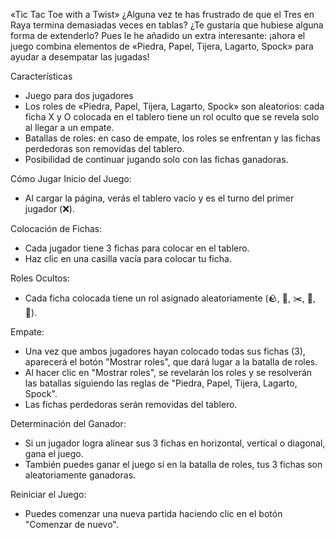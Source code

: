 «Tic Tac Toe with a Twist»
¿Alguna vez te has frustrado de que el Tres en Raya termina demasiadas veces en tablas? ¿Te gustaría que hubiese alguna forma de extenderlo?
Pues le he añadido un extra interesante: ¡ahora el juego combina elementos de «Piedra, Papel, Tijera, Lagarto, Spock» para ayudar a desempatar las jugadas!

Características
- Juego para dos jugadores
- Los roles de «Piedra, Papel, Tijera, Lagarto, Spock» son aleatorios: cada ficha X y O colocada en el tablero tiene un rol oculto que se revela solo al llegar a un empate.
- Batallas de roles: en caso de empate, los roles se enfrentan y las fichas perdedoras son removidas del tablero.
- Posibilidad de continuar jugando solo con las fichas ganadoras.

Cómo Jugar
Inicio del Juego:
- Al cargar la página, verás el tablero vacío y es el turno del primer jugador (❌).

Colocación de Fichas:
- Cada jugador tiene 3 fichas para colocar en el tablero.
- Haz clic en una casilla vacía para colocar tu ficha.

Roles Ocultos:
- Cada ficha colocada tiene un rol asignado aleatoriamente (🪨, 📄, ✂️, 🦎, 🖖).

Empate:
- Una vez que ambos jugadores hayan colocado todas sus fichas (3), aparecerá el botón "Mostrar roles", que dará lugar a la batalla de roles.
- Al hacer clic en "Mostrar roles", se revelarán los roles y se resolverán las batallas siguiendo las reglas de "Piedra, Papel, Tijera, Lagarto, Spock".
- Las fichas perdedoras serán removidas del tablero.

Determinación del Ganador:
- Si un jugador logra alinear sus 3 fichas en horizontal, vertical o diagonal, gana el juego.
- También puedes ganar el juego si en la batalla de roles, tus 3 fichas son aleatoriamente ganadoras.
  
Reiniciar el Juego:
- Puedes comenzar una nueva partida haciendo clic en el botón "Comenzar de nuevo".
